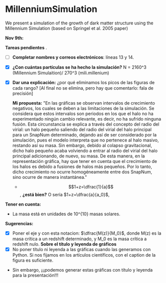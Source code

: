 # MillenniumSimulation
We present a simulation of the growth of dark matter structure using the Millennium Simulation (based on Springel et al. 2005 paper)

**Nov 9th:**

**Tareas pendientes**
.  
-  [ ] **Completar nombres y correos electrónicos**: líneas 13 y 14. 
-  [x] **¿Con cuántas partículas se ha hecho la simulación?** N = 2160^3 (Millennium Simulaition)/ 270^3 (mili.millenium)
-  [x] **Dar una explicación:** ¿por qué eliminamos los picos de las figuras de cada rango? [Al final no se elimina, pero hay que comentarlo: fala de precisión]


  **Mi propuesta:** "En las gráficas se observan intervalos de crecimiento negativos, los cuales se deben a las limitaciones de la simulación. Se considera que estos intervalos son periodos en los que el halo no ha experimentado ningún cambio relevante, es decir, no ha sufrido ninguna fusión. Esta circunstancia se explica a través del concepto del radio del virial: un halo pequeño saliendo del radio del virial del halo principal para un SnapNum determinado, dejando así de ser considerado por la simulación, pues el modelo interpreta que no pertenece al halo masivo, restando así su masa. Sin embargo, debido al colapso gravitacional, dicho halo pequeño acaba volviendo a entrar al radio del virial del halo principal adicionando, de nuevo, su masa.
  De esta manera, en la representación gráfica, hay que tener en cuenta que el crecimiento de los halos es debido a fusiones de halos más pequeños. Por lo tanto, dicho crecimiento no ocurre homogéneamente entre dos SnapNum, sino ocurre de manera instantánea." 
  - $$1+z=\dfrac{1}{a}$$, **¿está bien?** O sería $1+z=\dfrac{a}{a_0}$,
  

**Tener en cuenta:**

- La masa está en unidades de 10^{10} masas solares. 

**Sugerencias:**

- [x] Poner el eje y con esta notacion: $\dfrac{M(z)}{M_0}$, donde M(z) es la masa crítica a un redshift determinado, y M_0 es la masa crítica a redshift nulo. 
**Sobre el título y leyenda de gráficos**
- [x] No poner título ni leyenda a las gráficas cuando las generamos con Python. Si nos fijamos en los artículos científicos, con el caption de la figura es suficiente. 
- Sin embargo, ¡¡¡podemos generar estas gráficas con título y leyenda para la presentación!!!


